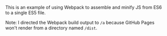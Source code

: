 This is an example of using Webpack to assemble and minify JS from ES6 to a single ES5 file.

Note: I directed the Webpack build output to `/a` because GitHub Pages won't render from a directory named `/dist`.